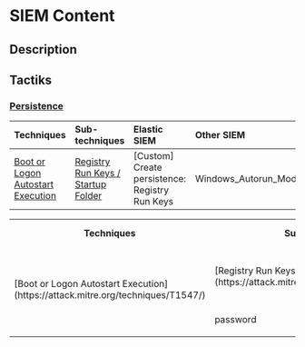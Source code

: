 # SIEM Content

## Description

## Tactiks

### [Persistence](https://attack.mitre.org/tactics/TA0003/) 

|	Techniques		|	Sub-techniques  |	Elastic SIEM    |	Other SIEM		|	Note			|
|	:-------------	|	:-------------	|	:-------------	|	:------------- |	:-------------	|
| [Boot or Logon Autostart Execution](https://attack.mitre.org/techniques/T1547/) | [Registry Run Keys / Startup Folder ](https://attack.mitre.org/techniques/T1547/001/) | [Custom] Create persistence: Registry Run Keys | Windows_Autorun_Modification |-|

<table>
	<tr>
	    <th>Techniques</th>
	    <th>Sub-techniques</th>
	    <th>Elastic SIEM</th>
		<th>Other SIEM</th>
		<th>Note</th>
	</tr >
	<tr >
	    <td rowspan="2">[Boot or Logon Autostart Execution](https://attack.mitre.org/techniques/T1547/)</td>
	    <td>[Registry Run Keys / Startup Folder ](https://attack.mitre.org/techniques/T1547/001/)</td>
	    <td>[Custom] Create persistence: Registry Run Keys</td>
		<td>Windows_Autorun_Modification</td>
		<td><>
	</tr>
	<tr>
	    <td>password</td>
	    <td>Поле ввода пароля</td>
		<td></td>
		<td></td>
	</tr>
	<tr>
		<td></td>
		<td></td>
		<td></td>
		<td></td>
		<td></td>
	</tr>
</table>